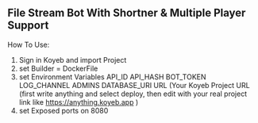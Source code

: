 ## File Stream Bot With Shortner & Multiple Player Support

How To Use:
1. Sign in Koyeb and import Project
2. set Builder = DockerFile
3. set Environment Variables
   API_ID
   API_HASH
   BOT_TOKEN
   LOG_CHANNEL
   ADMINS
   DATABASE_URI
   URL (Your Koyeb Project URL (first write anything and select deploy, then edit with your real project link like https://anything.koyeb.app )
4. set Exposed ports on 8080
